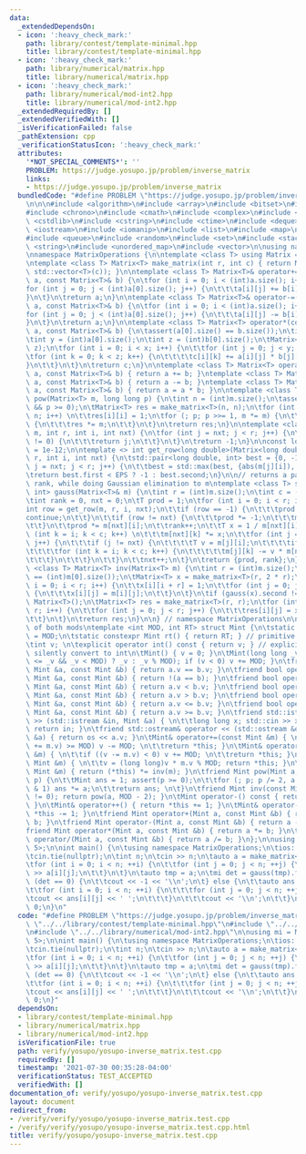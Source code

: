 ```yaml
---
data:
  _extendedDependsOn:
  - icon: ':heavy_check_mark:'
    path: library/contest/template-minimal.hpp
    title: library/contest/template-minimal.hpp
  - icon: ':heavy_check_mark:'
    path: library/numerical/matrix.hpp
    title: library/numerical/matrix.hpp
  - icon: ':heavy_check_mark:'
    path: library/numerical/mod-int2.hpp
    title: library/numerical/mod-int2.hpp
  _extendedRequiredBy: []
  _extendedVerifiedWith: []
  _isVerificationFailed: false
  _pathExtension: cpp
  _verificationStatusIcon: ':heavy_check_mark:'
  attributes:
    '*NOT_SPECIAL_COMMENTS*': ''
    PROBLEM: https://judge.yosupo.jp/problem/inverse_matrix
    links:
    - https://judge.yosupo.jp/problem/inverse_matrix
  bundledCode: "#define PROBLEM \"https://judge.yosupo.jp/problem/inverse_matrix\"\
    \n\n\n#include <algorithm>\n#include <array>\n#include <bitset>\n#include <cassert>\n\
    #include <chrono>\n#include <cmath>\n#include <complex>\n#include <cstdio>\n#include\
    \ <cstdlib>\n#include <cstring>\n#include <ctime>\n#include <deque>\n#include\
    \ <iostream>\n#include <iomanip>\n#include <list>\n#include <map>\n#include <numeric>\n\
    #include <queue>\n#include <random>\n#include <set>\n#include <stack>\n#include\
    \ <string>\n#include <unordered_map>\n#include <vector>\n\nusing namespace std;\n\
    \nnamespace MatrixOperations {\n\ntemplate <class T> using Matrix = std::vector<std::vector<T>>;\n\
    \ntemplate <class T> Matrix<T> make_matrix(int r, int c) { return Matrix<T>(r,\
    \ std::vector<T>(c)); }\n\ntemplate <class T> Matrix<T>& operator+=(Matrix<T>&\
    \ a, const Matrix<T>& b) {\n\tfor (int i = 0; i < (int)a.size(); i++) {\n\t\t\
    for (int j = 0; j < (int)a[0].size(); j++) {\n\t\t\ta[i][j] += b[i][j];\n\t\t\
    }\n\t}\n\treturn a;\n}\n\ntemplate <class T> Matrix<T>& operator-=(Matrix<T>&\
    \ a, const Matrix<T>& b) {\n\tfor (int i = 0; i < (int)a.size(); i++) {\n\t\t\
    for (int j = 0; j < (int)a[0].size(); j++) {\n\t\t\ta[i][j] -= b[i][j];\n\t\t\
    }\n\t}\n\treturn a;\n}\n\ntemplate <class T> Matrix<T> operator*(const Matrix<T>&\
    \ a, const Matrix<T>& b) {\n\tassert(a[0].size() == b.size());\n\tint x = (int)a.size();\n\
    \tint y = (int)a[0].size();\n\tint z = (int)b[0].size();\n\tMatrix<T> c = make_matrix<T>(x,\
    \ z);\n\tfor (int i = 0; i < x; i++) {\n\t\tfor (int j = 0; j < y; j++) {\n\t\t\
    \tfor (int k = 0; k < z; k++) {\n\t\t\t\tc[i][k] += a[i][j] * b[j][k];\n\t\t\t\
    }\n\t\t}\n\t}\n\treturn c;\n}\n\ntemplate <class T> Matrix<T> operator+(Matrix<T>\
    \ a, const Matrix<T>& b) { return a += b; }\ntemplate <class T> Matrix<T> operator-(Matrix<T>\
    \ a, const Matrix<T>& b) { return a -= b; }\ntemplate <class T> Matrix<T>& operator*=(Matrix<T>&\
    \ a, const Matrix<T>& b) { return a = a * b; }\n\ntemplate <class T> Matrix<T>\
    \ pow(Matrix<T> m, long long p) {\n\tint n = (int)m.size();\n\tassert(n == (int)m[0].size()\
    \ && p >= 0);\n\tMatrix<T> res = make_matrix<T>(n, n);\n\tfor (int i = 0; i <\
    \ n; i++) \n\t\tres[i][i] = 1;\n\tfor (; p; p >>= 1, m *= m) {\n\t\tif (p & 1)\
    \ {\n\t\t\tres *= m;\n\t\t}\n\t}\n\treturn res;\n}\n\ntemplate <class T> int get_row(Matrix<T>&\
    \ m, int r, int i, int nxt) {\n\tfor (int j = nxt; j < r; j++) {\n\t\tif (m[j][i]\
    \ != 0) {\n\t\t\treturn j;\n\t\t}\n\t}\n\treturn -1;\n}\n\nconst long double EPS\
    \ = 1e-12;\n\ntemplate <> int get_row<long double>(Matrix<long double>& m, int\
    \ r, int i, int nxt) {\n\tstd::pair<long double, int> best = {0, -1};\n\tfor (int\
    \ j = nxt; j < r; j++) {\n\t\tbest = std::max(best, {abs(m[j][i]), j});\n\t}\n\
    \treturn best.first < EPS ? -1 : best.second;\n}\n\n// returns a pair of determinant,\
    \ rank, while doing Gaussian elimination to m\ntemplate <class T> std::pair<T,\
    \ int> gauss(Matrix<T>& m) {\n\tint r = (int)m.size();\n\tint c = (int)m[0].size();\n\
    \tint rank = 0, nxt = 0;\n\tT prod = 1;\n\tfor (int i = 0; i < r; i++) {\n\t\t\
    int row = get_row(m, r, i, nxt);\n\t\tif (row == -1) {\n\t\t\tprod = 0;\n\t\t\t\
    continue;\n\t\t}\n\t\tif (row != nxt) {\n\t\t\tprod *= -1;\n\t\t\tm[row].swap(m[nxt]);\n\
    \t\t}\n\t\tprod *= m[nxt][i];\n\t\trank++;\n\t\tT x = 1 / m[nxt][i];\n\t\tfor\
    \ (int k = i; k < c; k++) \n\t\t\tm[nxt][k] *= x;\n\t\tfor (int j = 0; j < r;\
    \ j++) {\n\t\t\tif (j != nxt) {\n\t\t\t\tT v = m[j][i];\n\t\t\t\tif (v == 0) continue;\n\
    \t\t\t\tfor (int k = i; k < c; k++) {\n\t\t\t\t\tm[j][k] -= v * m[nxt][k];\n\t\
    \t\t\t}\n\t\t\t}\n\t\t}\n\t\tnxt++;\n\t}\n\treturn {prod, rank};\n}\n\ntemplate\
    \ <class T> Matrix<T> inv(Matrix<T> m) {\n\tint r = (int)m.size();\n\tassert(r\
    \ == (int)m[0].size());\n\tMatrix<T> x = make_matrix<T>(r, 2 * r);\n\tfor (int\
    \ i = 0; i < r; i++) {\n\t\tx[i][i + r] = 1;\n\t\tfor (int j = 0; j < r; j++)\
    \ {\n\t\t\tx[i][j] = m[i][j];\n\t\t}\n\t}\n\tif (gauss(x).second != r) return\
    \ Matrix<T>();\n\tMatrix<T> res = make_matrix<T>(r, r);\n\tfor (int i = 0; i <\
    \ r; i++) {\n\t\tfor (int j = 0; j < r; j++) {\n\t\t\tres[i][j] = x[i][j + r];\n\
    \t\t}\n\t}\n\treturn res;\n}\n\n} // namespace MatrixOperations\n\n// 5 is a root\
    \ of both mods\ntemplate <int MOD, int RT> struct Mint {\n\tstatic const int mod\
    \ = MOD;\n\tstatic constexpr Mint rt() { return RT; } // primitive root for FFT\n\
    \tint v; \n\texplicit operator int() const { return v; } // explicit -> don't\
    \ silently convert to int\n\tMint() { v = 0; }\n\tMint(long long _v) { v = int((-MOD\
    \ <= _v && _v < MOD) ? _v : _v % MOD); if (v < 0) v += MOD; }\n\tfriend bool operator==(const\
    \ Mint &a, const Mint &b) { return a.v == b.v; }\n\tfriend bool operator!=(const\
    \ Mint &a, const Mint &b) { return !(a == b); }\n\tfriend bool operator<(const\
    \ Mint &a, const Mint &b) { return a.v < b.v; }\n\tfriend bool operator>(const\
    \ Mint &a, const Mint &b) { return a.v > b.v; }\n\tfriend bool operator<=(const\
    \ Mint &a, const Mint &b) { return a.v <= b.v; }\n\tfriend bool operator>=(const\
    \ Mint &a, const Mint &b) { return a.v >= b.v; }\n\tfriend std::istream& operator\
    \ >> (std::istream &in, Mint &a) { \n\t\tlong long x; std::cin >> x; a = Mint(x);\
    \ return in; }\n\tfriend std::ostream& operator << (std::ostream &os, const Mint\
    \ &a) { return os << a.v; }\n\tMint& operator+=(const Mint &m) { \n\t\tif ((v\
    \ += m.v) >= MOD) v -= MOD; \n\t\treturn *this; }\n\tMint& operator-=(const Mint\
    \ &m) { \n\t\tif ((v -= m.v) < 0) v += MOD; \n\t\treturn *this; }\n\tMint& operator*=(const\
    \ Mint &m) { \n\t\tv = (long long)v * m.v % MOD; return *this; }\n\tMint& operator/=(const\
    \ Mint &m) { return (*this) *= inv(m); }\n\tfriend Mint pow(Mint a, long long\
    \ p) {\n\t\tMint ans = 1; assert(p >= 0);\n\t\tfor (; p; p /= 2, a *= a) if (p\
    \ & 1) ans *= a;\n\t\treturn ans; \n\t}\n\tfriend Mint inv(const Mint &a) { assert(a.v\
    \ != 0); return pow(a, MOD - 2); }\n\tMint operator-() const { return Mint(-v);\
    \ }\n\tMint& operator++() { return *this += 1; }\n\tMint& operator--() { return\
    \ *this -= 1; }\n\tfriend Mint operator+(Mint a, const Mint &b) { return a +=\
    \ b; }\n\tfriend Mint operator-(Mint a, const Mint &b) { return a -= b; }\n\t\
    friend Mint operator*(Mint a, const Mint &b) { return a *= b; }\n\tfriend Mint\
    \ operator/(Mint a, const Mint &b) { return a /= b; }\n};\n\nusing mi = Mint<998244353,\
    \ 5>;\n\nint main() {\n\tusing namespace MatrixOperations;\n\tios::sync_with_stdio(false);\n\
    \tcin.tie(nullptr);\n\tint n;\n\tcin >> n;\n\tauto a = make_matrix<mi>(n, n);\n\
    \tfor (int i = 0; i < n; ++i) {\n\t\tfor (int j = 0; j < n; ++j) {\n\t\t\tcin\
    \ >> a[i][j];\n\t\t}\n\t}\n\tauto tmp = a;\n\tmi det = gauss(tmp).first;\n\tif\
    \ (det == 0) {\n\t\tcout << -1 << '\\n';\n\t} else {\n\t\tauto ans = inv(a);\n\
    \t\tfor (int i = 0; i < n; ++i) {\n\t\t\tfor (int j = 0; j < n; ++j) {\n\t\t\t\
    \tcout << ans[i][j] << ' ';\n\t\t\t}\n\t\t\tcout << '\\n';\n\t\t}\n\t}\n\treturn\
    \ 0;\n}\n"
  code: "#define PROBLEM \"https://judge.yosupo.jp/problem/inverse_matrix\"\n\n#include\
    \ \"../../library/contest/template-minimal.hpp\"\n#include \"../../library/numerical/matrix.hpp\"\
    \n#include \"../../library/numerical/mod-int2.hpp\"\n\nusing mi = Mint<998244353,\
    \ 5>;\n\nint main() {\n\tusing namespace MatrixOperations;\n\tios::sync_with_stdio(false);\n\
    \tcin.tie(nullptr);\n\tint n;\n\tcin >> n;\n\tauto a = make_matrix<mi>(n, n);\n\
    \tfor (int i = 0; i < n; ++i) {\n\t\tfor (int j = 0; j < n; ++j) {\n\t\t\tcin\
    \ >> a[i][j];\n\t\t}\n\t}\n\tauto tmp = a;\n\tmi det = gauss(tmp).first;\n\tif\
    \ (det == 0) {\n\t\tcout << -1 << '\\n';\n\t} else {\n\t\tauto ans = inv(a);\n\
    \t\tfor (int i = 0; i < n; ++i) {\n\t\t\tfor (int j = 0; j < n; ++j) {\n\t\t\t\
    \tcout << ans[i][j] << ' ';\n\t\t\t}\n\t\t\tcout << '\\n';\n\t\t}\n\t}\n\treturn\
    \ 0;\n}"
  dependsOn:
  - library/contest/template-minimal.hpp
  - library/numerical/matrix.hpp
  - library/numerical/mod-int2.hpp
  isVerificationFile: true
  path: verify/yosupo/yosupo-inverse_matrix.test.cpp
  requiredBy: []
  timestamp: '2021-07-30 00:35:28-04:00'
  verificationStatus: TEST_ACCEPTED
  verifiedWith: []
documentation_of: verify/yosupo/yosupo-inverse_matrix.test.cpp
layout: document
redirect_from:
- /verify/verify/yosupo/yosupo-inverse_matrix.test.cpp
- /verify/verify/yosupo/yosupo-inverse_matrix.test.cpp.html
title: verify/yosupo/yosupo-inverse_matrix.test.cpp
---
```

